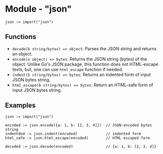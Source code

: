 # Module - "json"

```golang
json := import("json")
```

## Functions

- `decode(b string/bytes) => object`: Parses the JSON string and returns an
  object.
- `encode(o object) => bytes`: Returns the JSON string (bytes) of the object.
  Unlike Go's JSON package, this function does not HTML-escape texts, but, one
  can use `html_escape` function if needed.
- `indent(b string/bytes) => bytes`: Returns an indented form of input JSON
  bytes string.
- `html_escape(b string/bytes) => bytes`: Return an HTML-safe form of input
  JSON bytes string.


## Examples

```golang
json := import("json")

encoded := json.encode({a: 1, b: [2, 3, 4]})  // JSON-encoded bytes string
indentded := json.indent(encoded)             // indented form
html_safe := json.html_escape(encoded)        // HTML escaped form

decoded := json.decode(encoded)               // {a: 1, b: [2, 3, 4]} 
``` 

